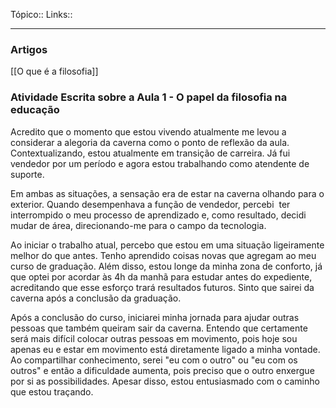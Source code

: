 Tópico::
Links::

---

### Artigos

[[O que é a filosofia]]


### Atividade Escrita sobre a Aula 1 - O papel da filosofia na educação

  
Acredito que o momento que estou vivendo atualmente me levou a considerar a alegoria da caverna como o ponto de reflexão da aula. Contextualizando, estou atualmente em transição de carreira. Já fui vendedor por um período e agora estou trabalhando como atendente de suporte.

Em ambas as situações, a sensação era de estar na caverna olhando para o exterior. Quando desempenhava a função de vendedor, percebi  ter interrompido o meu processo de aprendizado e, como resultado, decidi mudar de área, direcionando-me para o campo da tecnologia.

Ao iniciar o trabalho atual, percebo que estou em uma situação ligeiramente melhor do que antes. Tenho aprendido coisas novas que agregam ao meu curso de graduação. Além disso, estou longe da minha zona de conforto, já que optei por acordar às 4h da manhã para estudar antes do expediente, acreditando que esse esforço trará resultados futuros. Sinto que sairei da caverna após a conclusão da graduação.

Após a conclusão do curso, iniciarei minha jornada para ajudar outras pessoas que também queiram sair da caverna. Entendo que certamente será mais difícil colocar outras pessoas em movimento, pois hoje sou apenas eu e estar em movimento está diretamente ligado a minha vontade. Ao compartilhar conhecimento, serei "eu com o outro" ou "eu com os outros" e então a dificuldade aumenta, pois preciso que o outro enxergue por si as possibilidades. Apesar disso, estou entusiasmado com o caminho que estou traçando.
